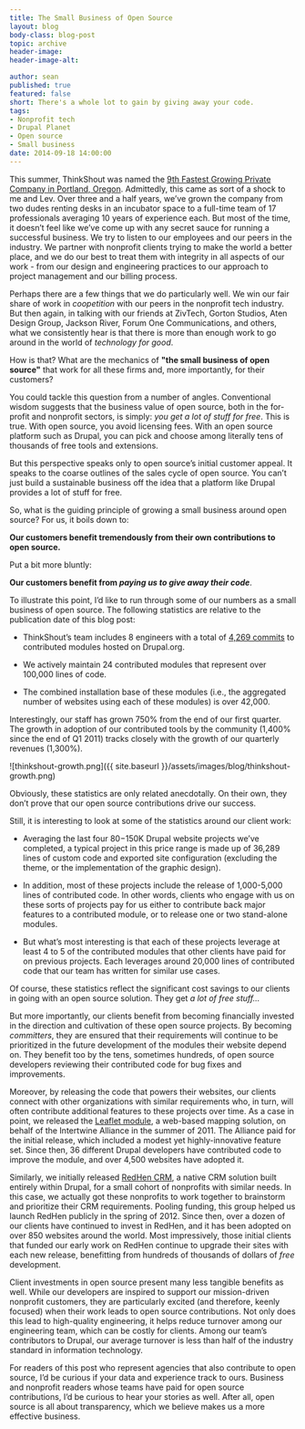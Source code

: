 ```yaml
---
title: The Small Business of Open Source
layout: blog
body-class: blog-post
topic: archive
header-image:
header-image-alt:

author: sean
published: true
featured: false
short: There's a whole lot to gain by giving away your code.
tags:
- Nonprofit tech
- Drupal Planet
- Open source
- Small business
date: 2014-09-18 14:00:00
---
```

This summer, ThinkShout was named the [9th Fastest Growing Private Company in Portland, Oregon](http://www.bizjournals.com/portland/gallery/43111?s=image_gallery&img_no=87&s=image_gallery&img_no=87). Admittedly, this came as sort of a shock to me and Lev. Over three and a half years, we’ve grown the company from two dudes renting desks in an incubator space to a full-time team of 17 professionals averaging 10 years of experience each. But most of the time, it doesn’t feel like we’ve come up with any secret sauce for running a successful business. We try to listen to our employees and our peers in the industry. We partner with nonprofit clients trying to make the world a better place, and we do our best to treat them with integrity in all aspects of our work - from our design and engineering practices to our approach to project management and our billing process.

Perhaps there are a few things that we do particularly well. We win our fair share of work in *coopetition* with our peers in the nonprofit tech industry. But then again, in talking with our friends at ZivTech, Gorton Studios, Aten Design Group, Jackson River, Forum One Communications, and others, what we consistently hear is that there is more than enough work to go around in the world of *technology for good*.

How is that? What are the mechanics of **"the small business of open source"** that work for all these firms and, more importantly, for their customers?

You could tackle this question from a number of angles. Conventional wisdom suggests that the business value of open source, both in the for-profit and nonprofit sectors, is simply: *you get a lot of stuff for free*. This is true. With open source, you avoid licensing fees. With an open source platform such as Drupal, you can pick and choose among literally tens of thousands of free tools and extensions.

But this perspective speaks only to open source’s initial customer appeal. It speaks to the coarse outlines of the sales cycle of open source. You can’t just build a sustainable business off the idea that a platform like Drupal provides a lot of stuff for free.

So, what is the guiding principle of growing a small business around open source? For us, it boils down to:

**Our customers benefit tremendously from their own contributions to open source.**

Put a bit more bluntly:

**Our customers benefit from _paying us to give away their code_**.

To illustrate this point, I’d like to run through some of our numbers as a small business of open source. The following statistics are relative to the publication date of this blog post:

* ThinkShout’s team includes 8 engineers with a total of [4,269 commits](https://www.drupal.org/contribute/development) to contributed modules hosted on Drupal.org.

* We actively maintain 24 contributed modules that represent over 100,000 lines of code.

* The combined installation base of these modules (i.e., the aggregated number of websites using each of these modules) is over 42,000.

Interestingly, our staff has grown 750% from the end of our first quarter. The growth in adoption of our contributed tools by the community (1,400% since the end of Q1 2011) tracks closely with the growth of our quarterly revenues (1,300%).

![thinkshout-growth.png]({{ site.baseurl }}/assets/images/blog/thinkshout-growth.png)

Obviously, these statistics are only related anecdotally. On their own, they don’t prove that our open source contributions drive our success.

Still, it is interesting to look at some of the statistics around our client work:

* Averaging the last four $80-$150K Drupal website projects we’ve completed, a typical project in this price range is made up of 36,289 lines of custom code and exported site configuration (excluding the theme, or the implementation of the graphic design).

* In addition, most of these projects include the release of 1,000-5,000 lines of contributed code. In other words, clients who engage with us on these sorts of projects pay for us either to contribute back major features to a contributed module, or to release one or two stand-alone modules.

* But what’s most interesting is that each of these projects leverage at least 4 to 5 of the contributed modules that other clients have paid for on previous projects. Each leverages around 20,000 lines of contributed code that our team has written for similar use cases.

Of course, these statistics reflect the significant cost savings to our clients in going with an open source solution. They get *a lot of free stuff…*

But more importantly, our clients benefit from becoming financially invested in the direction and cultivation of these open source projects. By becoming *committers*, they are ensured that their requirements will continue to be prioritized in the future development of the modules their website depend on. They benefit too by the tens, sometimes hundreds, of open source developers reviewing their contributed code for bug fixes and improvements.

Moreover, by releasing the code that powers their websites, our clients connect with other organizations with similar requirements who, in turn, will often contribute additional features to these projects over time. As a case in point, we released the [Leaflet module](https://www.drupal.org/project/leaflet), a web-based mapping solution, on behalf of the Intertwine Alliance in the summer of 2011. The Alliance paid for the initial release, which included a modest yet highly-innovative feature set. Since then, 36 different Drupal developers have contributed code to improve the module, and over 4,500 websites have adopted it.

Similarly, we initially released [RedHen CRM](https://www.drupal.org/project/redhen), a native CRM solution built entirely within Drupal, for a small cohort of nonprofits with similar needs. In this case, we actually got these nonprofits to work together to brainstorm and prioritize their CRM requirements. Pooling funding, this group helped us launch RedHen publicly in the spring of 2012. Since then, over a dozen of our clients have continued to invest in RedHen, and it has been adopted on over 850 websites around the world. Most impressively, those initial clients that funded our early work on RedHen continue to upgrade their sites with each new release, benefitting from hundreds of thousands of dollars of *free* development.

Client investments in open source present many less tangible benefits as well. While our developers are inspired to support our mission-driven nonprofit customers, they are particularly excited (and therefore, keenly focused) when their work leads to open source contributions. Not only does this lead to high-quality engineering, it helps reduce turnover among our engineering team, which can be costly for clients. Among our team’s contributors to Drupal, our average turnover is less than half of the industry standard in information technology.

For readers of this post who represent agencies that also contribute to open source, I’d be curious if your data and experience track to ours. Business and nonprofit readers whose teams have paid for open source contributions, I’d be curious to hear your stories as well. After all, open source is all about transparency, which we believe makes us a more effective business.
